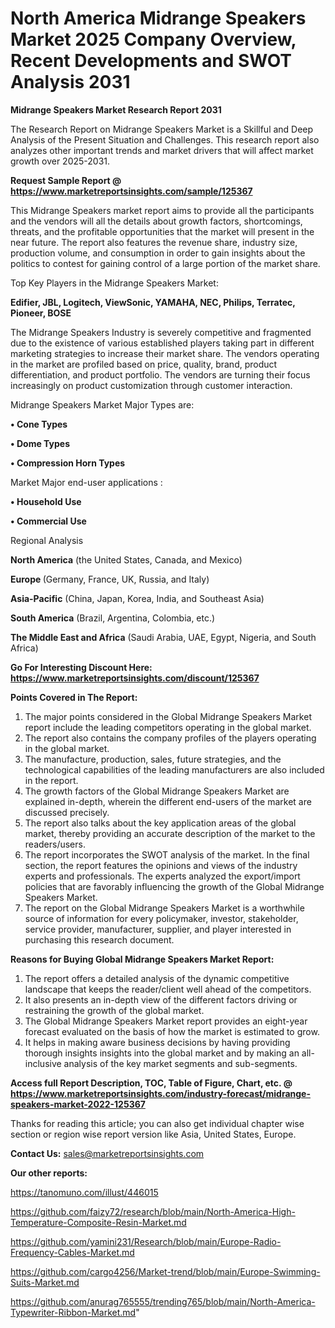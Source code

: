 # North America Midrange Speakers Market 2025 Company Overview, Recent Developments and SWOT Analysis 2031

<strong>Midrange Speakers Market Research Report 2031</strong>

The Research Report on Midrange Speakers Market is a Skillful and Deep Analysis of the Present Situation and Challenges. This research report also analyzes other important trends and market drivers that will affect market growth over 2025-2031.

<strong>Request Sample Report @ <a href=https://www.marketreportsinsights.com/sample/125367>https://www.marketreportsinsights.com/sample/125367</a></strong>

This Midrange Speakers market report aims to provide all the participants and the vendors will all the details about growth factors, shortcomings, threats, and the profitable opportunities that the market will present in the near future. The report also features the revenue share, industry size, production volume, and consumption in order to gain insights about the politics to contest for gaining control of a large portion of the market share.

Top Key Players in the Midrange Speakers Market:

<strong>Edifier, JBL, Logitech, ViewSonic, YAMAHA, NEC, Philips, Terratec, Pioneer, BOSE</strong>

The Midrange Speakers Industry is severely competitive and fragmented due to the existence of various established players taking part in different marketing strategies to increase their market share. The vendors operating in the market are profiled based on price, quality, brand, product differentiation, and product portfolio. The vendors are turning their focus increasingly on product customization through customer interaction.

Midrange Speakers Market Major Types are:

<strong>• Cone Types

• Dome Types

• Compression Horn Types</strong>

Market Major end-user applications :

<strong>• Household Use

• Commercial Use</strong>

Regional Analysis

</u><strong><b>North America</b></strong> (the United States, Canada, and Mexico)

<strong><b>Europe </b></strong>(Germany, France, UK, Russia, and Italy)

<strong><b>Asia-Pacific</b></strong> (China, Japan, Korea, India, and Southeast Asia)

<strong><b>South America</b></strong> (Brazil, Argentina, Colombia, etc.)

<strong><b>The Middle East and Africa</b></strong> (Saudi Arabia, UAE, Egypt, Nigeria, and South Africa)

<strong>Go For Interesting Discount Here: <a href=https://www.marketreportsinsights.com/discount/125367>https://www.marketreportsinsights.com/discount/125367</a></strong>

<strong>Points Covered in The Report:</strong>
<ol>
  <li>The major points considered in the Global Midrange Speakers Market report include the leading competitors operating in the global market.</li>
  <li>The report also contains the company profiles of the players operating in the global market.</li>
  <li>The manufacture, production, sales, future strategies, and the technological capabilities of the leading manufacturers are also included in the report.</li>
  <li>The growth factors of the Global Midrange Speakers Market are explained in-depth, wherein the different end-users of the market are discussed precisely.</li>
  <li>The report also talks about the key application areas of the global market, thereby providing an accurate description of the market to the readers/users.</li>
  <li>The report incorporates the SWOT analysis of the market. In the final section, the report features the opinions and views of the industry experts and professionals. The experts analyzed the export/import policies that are favorably influencing the growth of the Global Midrange Speakers Market.</li>
  <li>The report on the Global Midrange Speakers Market is a worthwhile source of information for every policymaker, investor, stakeholder, service provider, manufacturer, supplier, and player interested in purchasing this research document.</li>
</ol>
<strong>Reasons for Buying Global Midrange Speakers Market Report:</strong>

<ol>
  <li>The report offers a detailed analysis of the dynamic competitive landscape that keeps the reader/client well ahead of the competitors.</li>
  <li>It also presents an in-depth view of the different factors driving or restraining the growth of the global market.</li>
  <li>The Global Midrange Speakers Market report provides an eight-year forecast evaluated on the basis of how the market is estimated to grow.</li>
  <li>It helps in making aware business decisions by having providing thorough insights insights into the global market and by making an all-inclusive analysis of the key market segments and sub-segments.</li>
</ol>
<strong>Access full Report Description, TOC, Table of Figure, Chart, etc. @ <a href=https://www.marketreportsinsights.com/industry-forecast/midrange-speakers-market-2022-125367>https://www.marketreportsinsights.com/industry-forecast/midrange-speakers-market-2022-125367</a></strong>


Thanks for reading this article; you can also get individual chapter wise section or region wise report version like Asia, United States, Europe.

<strong>Contact Us:</strong>
sales@marketreportsinsights.com

<strong>Our other reports:</strong>

<a href=https://tanomuno.com/illust/446015>https://tanomuno.com/illust/446015</a>

<a href=https://github.com/faizy72/research/blob/main/North-America-High-Temperature-Composite-Resin-Market.md>https://github.com/faizy72/research/blob/main/North-America-High-Temperature-Composite-Resin-Market.md</a>

<a href=https://github.com/yamini231/Research/blob/main/Europe-Radio-Frequency-Cables-Market.md>https://github.com/yamini231/Research/blob/main/Europe-Radio-Frequency-Cables-Market.md</a>

<a href=https://github.com/cargo4256/Market-trend/blob/main/Europe-Swimming-Suits-Market.md>https://github.com/cargo4256/Market-trend/blob/main/Europe-Swimming-Suits-Market.md</a>

<a href=https://github.com/anurag765555/trending765/blob/main/North-America-Typewriter-Ribbon-Market.md>https://github.com/anurag765555/trending765/blob/main/North-America-Typewriter-Ribbon-Market.md</a>"
